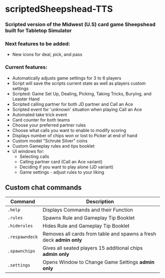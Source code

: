 # scriptedSheepshead-TTS  
### Scripted version of the Midwest (U.S) card game Sheepshead built for Tabletop Simulator  

### Next features to be added:  
* New icons for deal, pick, and pass  

### Current features:  
* Automatically adjusts game settings for 3 to 6 players  
* Script will save the scripts current state as well as players custom settings  
* Scripted: Game Set Up, Dealing, Picking, Taking Tricks, Burying, and Leaster Hand  
* Scripted calling partner for both JD partner and Call an Ace  
* Scripted event for 'unknown' situation when playing Call an Ace  
* Automated take trick event  
* Card counter for both teams  
* Choose your preferred partner rules  
* Choose what calls you want to enable to modify scoring  
* Displays number of chips won or lost to Picker at end of hand  
* Custom model "Schrute Silver" coins  
* Custom Gameplay rules and tips booklet  
* UI windows for:  
  * Selecting calls  
  * Calling partner card (Call an Ace variant)  
  * Deciding if you want to play alone (JD variant)  
  * Game settings - adjust rules to your liking  

## Custom chat commands

<div align="center">
    
  | Command            | Description                                                                 |
  |--------------------|-----------------------------------------------------------------------------|
  | `.help`            | Displays Commands and their Function                                        |
  | `.rules`           | Spawns Rule and Gameplay Tip Booklet                                        |
  | `.hiderules`       | Hides Rule and Gameplay Tip Booklet                                         |
  | `.respawndeck`     | Removes all cards from table and spawns a fresh deck **admin only**         |
  | `.spawnchips`      | Gives all seated players 15 additional chips **admin only**                 |
  | `.settings`        | Opens Window to Change Game Settings **admin only**                         |

</div>
